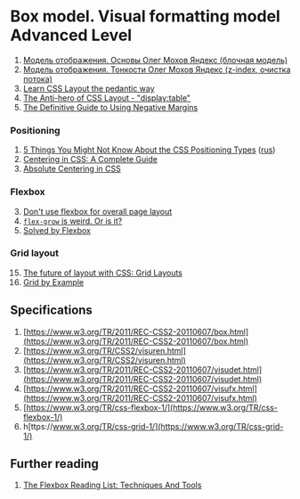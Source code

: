 # Box model. Visual formatting model Advanced Level

1. [Модель отображения. Основы Олег Мохов Яндекс (блочная модель)](https://tech.yandex.ru/education/shri/ekb-2013/talks/1492/)
2. [Модель отображения. Тонкости Олег Мохов Яндекс (z-index, очистка потока)](https://tech.yandex.ru/education/shri/ekb-2013/talks/1493/)
2. [Learn CSS Layout the pedantic way](http://book.mixu.net/css/) 
2. [The Anti-hero of CSS Layout - "display:table"](http://colintoh.com/blog/display-table-anti-hero)
6. [The Definitive Guide to Using Negative Margins](http://www.smashingmagazine.com/2009/07/the-definitive-guide-to-using-negative-margins/)

### Positioning

1. [5 Things You Might Not Know About the CSS Positioning Types](https://scotch.io/bar-talk/5-things-you-might-not-know-about-the-css-positioning-types) ([rus](http://prgssr.ru/development/5-osobennostej-pozicionirovaniya-v-css.html))
7.  [Centering in CSS: A Complete Guide](http://css-tricks.com/centering-css-complete-guide/)
5. [Absolute Centering in CSS](http://codepen.io/shshaw/full/gEiDt)

### Flexbox

3. [Don't use flexbox for overall page layout](https://jakearchibald.com/2014/dont-use-flexbox-for-page-layout/)
4. [`flex-grow` is weird. Or is it?](https://css-tricks.com/flex-grow-is-weird/)
5. [Solved by Flexbox](https://philipwalton.github.io/solved-by-flexbox/)

### Grid layout

15. [The future of layout with CSS: Grid Layouts](https://hacks.mozilla.org/2015/09/the-future-of-layout-with-css-grid-layouts/)
16. [Grid by Example](http://gridbyexample.com/)

## Specifications

1. [https://www.w3.org/TR/2011/REC-CSS2-20110607/box.html](https://www.w3.org/TR/2011/REC-CSS2-20110607/box.html)
2. [https://www.w3.org/TR/CSS2/visuren.html](https://www.w3.org/TR/CSS2/visuren.html)
3. [https://www.w3.org/TR/2011/REC-CSS2-20110607/visudet.html](https://www.w3.org/TR/2011/REC-CSS2-20110607/visudet.html)
4. [https://www.w3.org/TR/2011/REC-CSS2-20110607/visufx.html](https://www.w3.org/TR/2011/REC-CSS2-20110607/visufx.html)
5. [https://www.w3.org/TR/css-flexbox-1/](https://www.w3.org/TR/css-flexbox-1/)
6. h[ttps://www.w3.org/TR/css-grid-1/](https://www.w3.org/TR/css-grid-1/)

## Further reading

1. [The Flexbox Reading List: Techniques And Tools](https://www.smashingmagazine.com/2016/02/the-flexbox-reading-list/)

